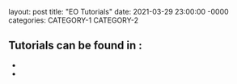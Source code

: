 layout: post
title: "EO Tutorials"
date: 2021-03-29 23:00:00 -0000
categories: CATEGORY-1 CATEGORY-2

Tutorials can be found in :
-
-
-
